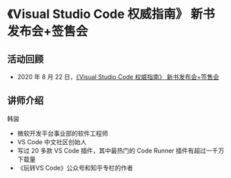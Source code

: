 # 《Visual Studio Code 权威指南》 新书发布会+签售会

## 活动回顾

* 2020 年 8 月 22 日，[《Visual Studio Code 权威指南》 新书发布会+签售会](https://zhuanlan.zhihu.com/p/195090220)

## 讲师介绍

韩骏
* 微软开发平台事业部的软件工程师
* VS Code 中文社区创始人
* 写过 20 多款 VS Code 插件，其中最热门的 Code Runner 插件有超过一千万下载量
* 《玩转VS Code》公众号和知乎专栏的作者
